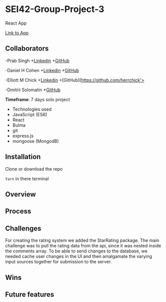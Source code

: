 # **SEI42-Group-Project-3**

React App

[Link to App](.....)

## Collaborators

-Prab Singh +[Linkedin](https://linkedin.com/in/prabhdeeps) +[GitHub](https://github.com/Lifearoundhere)

-Daniel H Cohen +[Linkedin](http://www.linkedin.com/in/daniel-hof-cohen-143aa1185) +[GitHub](https://github.com/Mathsteacher7)

-Elliott M Chick +[Linkedin](https://www.linkedin.com/in/elliott-chick-790b63a2/) +[GitHub](https://github.com/herrchick'>

-Dmitrii Solomatin \*[GitHub](https://github.com/DmitriiUK)

**Timeframe**: 7 days solo project

- Technologies used
- JavaScript (ES6)
- React
- Bulma
- git
- express.js
- mongoose (MongodB)

## **Installation**

Clone or download the repo

`Yarn` in there terminal

## **Overview**

## **Process**

## **Challenges**
  For creating the rating system we added the StarRating package. The main challenge was to pull the rating data from the api, since it was nested inside the comments array. To be able to send changes to the database, we needed cache user changes in the UI and then amalgamate the varying input sources together for submission to the server.    
## **Wins**

## **Future features**
